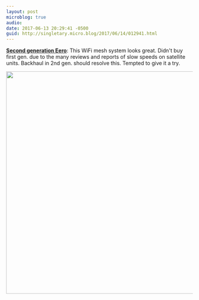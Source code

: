 ```yaml
---
layout: post
microblog: true
audio: 
date: 2017-06-13 20:29:41 -0500
guid: http://singletary.micro.blog/2017/06/14/012941.html
---
```

**[Second generation Eero](https://blog.eero.com/the-second-generation-of-eero/)**: This WiFi mesh system looks great. Didn't buy first gen. due to the many reviews and reports of slow speeds on satellite units. Backhaul in 2nd gen. should resolve this. Tempted to give it a try.

<img src="https://singletary.me/uploads/2017/7c7425d1d8.jpg" width="600" height="600" style="height: auto" />
